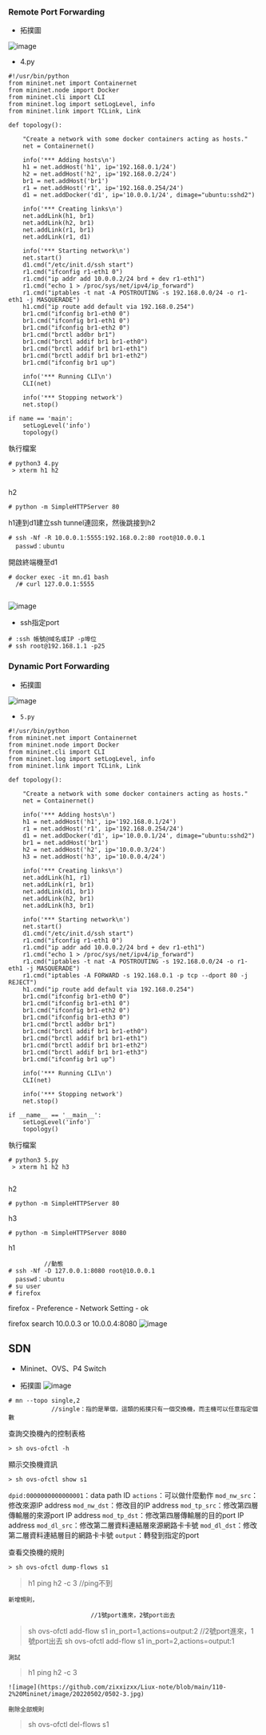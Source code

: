 ### Remote Port Forwarding
* 拓撲圖

![image](https://github.com/zixxizxx/Liux-note/blob/main/110-2%20Mininet/image/20220502/0502-4.jpg)
* 4.py
```
#!/usr/bin/python
from mininet.net import Containernet
from mininet.node import Docker
from mininet.cli import CLI
from mininet.log import setLogLevel, info
from mininet.link import TCLink, Link
 
def topology():
 
    "Create a network with some docker containers acting as hosts."
    net = Containernet()
 
    info('*** Adding hosts\n')
    h1 = net.addHost('h1', ip='192.168.0.1/24')
    h2 = net.addHost('h2', ip='192.168.0.2/24')
    br1 = net.addHost('br1')
    r1 = net.addHost('r1', ip='192.168.0.254/24')
    d1 = net.addDocker('d1', ip='10.0.0.1/24', dimage="ubuntu:sshd2")
 
    info('*** Creating links\n')
    net.addLink(h1, br1)
    net.addLink(h2, br1)
    net.addLink(r1, br1)
    net.addLink(r1, d1)
   
    info('*** Starting network\n')
    net.start()
    d1.cmd("/etc/init.d/ssh start")
    r1.cmd("ifconfig r1-eth1 0")
    r1.cmd("ip addr add 10.0.0.2/24 brd + dev r1-eth1")
    r1.cmd("echo 1 > /proc/sys/net/ipv4/ip_forward")
    r1.cmd("iptables -t nat -A POSTROUTING -s 192.168.0.0/24 -o r1-eth1 -j MASQUERADE")
    h1.cmd("ip route add default via 192.168.0.254")
    br1.cmd("ifconfig br1-eth0 0")
    br1.cmd("ifconfig br1-eth1 0")
    br1.cmd("ifconfig br1-eth2 0")
    br1.cmd("brctl addbr br1")
    br1.cmd("brctl addif br1 br1-eth0")
    br1.cmd("brctl addif br1 br1-eth1")
    br1.cmd("brctl addif br1 br1-eth2")
    br1.cmd("ifconfig br1 up") 
 
    info('*** Running CLI\n')
    CLI(net)
 
    info('*** Stopping network')
    net.stop()
 
if name == 'main':
    setLogLevel('info')
    topology()

```

執行檔案
```
# python3 4.py
 > xterm h1 h2
 
```

h2
```
# python -m SimpleHTTPServer 80

```

h1連到d1建立ssh tunnel連回來，然後跳接到h2
```
# ssh -Nf -R 10.0.0.1:5555:192.168.0.2:80 root@10.0.0.1
  passwd：ubuntu
```

開啟終端機至d1
```
# docker exec -it mn.d1 bash
  /# curl 127.0.0.1:5555
  
```
![image](https://github.com/zixxizxx/Liux-note/blob/main/110-2%20Mininet/image/20220502/0502-1.jpg)


* ssh指定port
```
# :ssh 帳號@域名或IP -p埠位
# ssh root@192.168.1.1 -p25 
```



### Dynamic Port Forwarding
* 拓撲圖

![image](https://github.com/zixxizxx/Liux-note/blob/main/110-2%20Mininet/image/20220502/0502-5.jpg)
* ```5.py```

```
#!/usr/bin/python
from mininet.net import Containernet
from mininet.node import Docker
from mininet.cli import CLI
from mininet.log import setLogLevel, info
from mininet.link import TCLink, Link
 
def topology():
 
    "Create a network with some docker containers acting as hosts."
    net = Containernet()
 
    info('*** Adding hosts\n')
    h1 = net.addHost('h1', ip='192.168.0.1/24')
    r1 = net.addHost('r1', ip='192.168.0.254/24')
    d1 = net.addDocker('d1', ip='10.0.0.1/24', dimage="ubuntu:sshd2")
    br1 = net.addHost('br1')
    h2 = net.addHost('h2', ip='10.0.0.3/24')
    h3 = net.addHost('h3', ip='10.0.0.4/24')
 
    info('*** Creating links\n')
    net.addLink(h1, r1)
    net.addLink(r1, br1)
    net.addLink(d1, br1)
    net.addLink(h2, br1)
    net.addLink(h3, br1)
   
    info('*** Starting network\n')
    net.start()
    d1.cmd("/etc/init.d/ssh start")
    r1.cmd("ifconfig r1-eth1 0")
    r1.cmd("ip addr add 10.0.0.2/24 brd + dev r1-eth1")
    r1.cmd("echo 1 > /proc/sys/net/ipv4/ip_forward")
    r1.cmd("iptables -t nat -A POSTROUTING -s 192.168.0.0/24 -o r1-eth1 -j MASQUERADE")
    r1.cmd("iptables -A FORWARD -s 192.168.0.1 -p tcp --dport 80 -j REJECT")
    h1.cmd("ip route add default via 192.168.0.254")
    br1.cmd("ifconfig br1-eth0 0")
    br1.cmd("ifconfig br1-eth1 0")
    br1.cmd("ifconfig br1-eth2 0")
    br1.cmd("ifconfig br1-eth3 0")
    br1.cmd("brctl addbr br1")
    br1.cmd("brctl addif br1 br1-eth0")
    br1.cmd("brctl addif br1 br1-eth1")
    br1.cmd("brctl addif br1 br1-eth2")
    br1.cmd("brctl addif br1 br1-eth3")
    br1.cmd("ifconfig br1 up") 
   
    info('*** Running CLI\n')
    CLI(net)
 
    info('*** Stopping network')
    net.stop()
 
if __name__ == '__main__':
    setLogLevel('info')
    topology()
```

執行檔案
```
# python3 5.py
 > xterm h1 h2 h3
 
```

h2
```
# python -m SimpleHTTPServer 80
```
h3
```
# python -m SimpleHTTPServer 8080
```

h1
```
          //動態
# ssh -Nf -D 127.0.0.1:8080 root@10.0.0.1
  passwd：ubuntu
# su user
# firefox
```
firefox - Preference - Network Setting - ok

firefox search 10.0.0.3 or 10.0.0.4:8080
![image](https://github.com/zixxizxx/Liux-note/blob/main/110-2%20Mininet/image/20220502/0502-2.jpg)

## SDN 
* Mininet、OVS、P4 Switch

* 拓撲圖
![image](https://github.com/zixxizxx/Liux-note/blob/main/110-2%20Mininet/image/20220502/0502-6.jpg)

```
# mn --topo single,2
            //single：指的是單個，這類的拓撲只有一個交換機，而主機可以任意指定個數
```

查詢交換機內的控制表格
```
> sh ovs-ofctl -h
```
顯示交換機資訊
```
> sh ovs-ofctl show s1
```
```dpid:0000000000000001```：data path ID
```actions```：可以做什麼動作
```mod_nw_src```：修改來源IP address
```mod_nw_dst```：修改目的IP address
```mod_tp_src```：修改第四層傳輸層的來源port IP address
```mod_tp_dst```：修改第四層傳輸層的目的port IP address
```mod_dl_src```：修改第二層資料連結層來源網路卡卡號
```mod_dl_dst```：修改第二層資料連結層目的網路卡卡號
```output```：轉發到指定的port

查看交換機的規則
```
> sh ovs-ofctl dump-flows s1
```
> h1 ping h2 -c 3
  //ping不到
```
新增規則，
```
                           //1號port進來，2號port出去
> sh ovs-ofctl add-flow s1 in_port=1,actions=output:2
>                          //2號port進來，1號port出去
> sh ovs-ofctl add-flow s1 in_port=2,actions=output:1
```
測試
```
> h1 ping h2 -c 3
```
![image](https://github.com/zixxizxx/Liux-note/blob/main/110-2%20Mininet/image/20220502/0502-3.jpg)

刪除全部規則
```
> sh ovs-ofctl del-flows s1
```


